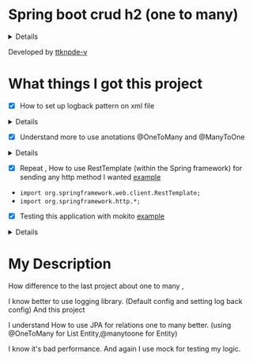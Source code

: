 # Spring boot crud h2 (one to many)
<details>
  
  - Testing with mockito 
  - Using logback for debug
  - Using Jpa/hibernate 

</details>

Developed by [ttknpde-v](https://github.com/ttknpde-v)



# What things I got this project
- [x] How to set up logback pattern on xml file
<details>
  
```xml
  <?xml version="1.0" encoding="UTF-8"?>
  <configuration>
  
      <!-- Setting up log path and log file name -->
      <property name="LOG_PATH" value="B:/sp-log/" />
      <property name="LOG_FILE_NAME" value="one-to-many-h2" />
  
      <!-- Setting up logging pattern for console logging
           We can set color text logging !
           like
                                  (color follow the level)       (yellow)
           2023-10-28 09:15:57,510        INFO            [http-nio-8080-exec-1] : Completed initialization in 2 ms
      -->
      <appender name="ConsoleOutput"
                class="ch.qos.logback.core.ConsoleAppender">
          <layout class="ch.qos.logback.classic.PatternLayout">
              <Pattern>
                  %white(%d{ISO8601}) %highlight(%-5level) [%yellow(%t)] : %msg%n%throwable
              </Pattern>
          </layout>
      </appender>
  
      <!-- Setting the filename and logging pattern for log file -->
      <appender name="LogFile"
                class="ch.qos.logback.core.rolling.RollingFileAppender">
          <file>${LOG_PATH}/${LOG_FILE_NAME}.log</file>
          <encoder
                  class="ch.qos.logback.classic.encoder.PatternLayoutEncoder">
              <Pattern>%d{yyyy-MM-dd HH:mm:ss} [%thread] %-5level : %msg%n
              </Pattern>
          </encoder>
  
          <!-- Setting up a rolling policy with rolling done
                daily and when file size is 10MB-->
          <rollingPolicy
                  class="ch.qos.logback.core.rolling.TimeBasedRollingPolicy">
              <fileNamePattern>${LOG_PATH}/archived/${LOG_FILE_NAME}-%d{yyyy-MM-dd}.%i.log
              </fileNamePattern>
              <timeBasedFileNamingAndTriggeringPolicy
                      class="ch.qos.logback.core.rolling.SizeAndTimeBasedFNATP">
                  <maxFileSize>10MB</maxFileSize>
              </timeBasedFileNamingAndTriggeringPolicy>
          </rollingPolicy>
      </appender>
  
      <!-- Logging at INFO level -->
      <root level="info">
          <appender-ref ref="LogFile" />
          <appender-ref ref="ConsoleOutput" />
      </root>
  
      <!-- Logging at TRACE level -->
      <logger name="com.log" level="trace" additivity="false">
          <appender-ref ref="LogFile" />
          <appender-ref ref="ConsoleOutput" />
      </logger>
  
  </configuration>
  ```

  `example inside this project`

  ```java
  package com.ttknpdev.springbootonetomanyh2.log;
  import com.ttknpdev.springbootonetomanyh2.command.CommandClient;
  import com.ttknpdev.springbootonetomanyh2.dao.many.AddressDao;
  import org.slf4j.Logger;
  import org.slf4j.LoggerFactory;
  public interface Logging {
    Logger addressDao = LoggerFactory.getLogger(AddressDao.class);
    Logger commandClient = LoggerFactory.getLogger(CommandClient.class);
  }
  ```

</details>

- [x] Understand more to use anotations @OneToMany and @ManyToOne
<details>
  
 `this example's inside entity Employee`
  
```java
    @OneToMany(cascade = CascadeType.ALL) 
    @JoinColumn(name = "eid")
    private List<Address> addresses;
    /*
    {
        "eid":"E001",
        "fullname":"Peter Parker",
        "age":23,
        "salary":25000.0,
        "addresses":[ // json array
           {
              "aid":"A001",
              "city":"Bangkok",
              "country":"Thailand",
              "details":"123 soi.1/3 ABC Village"
           },
           {
              "aid":"A002",
              "city":"Bangkok",
              "country":"Thailand",
              "details":"122 soi.1/3 ABC Village"
           }
        ]
     }
    */
```

   `this example's inside entity Address`
   
```java
    @ManyToOne(fetch = FetchType.LAZY)
    @JoinColumn(name = "eid")
    @JsonIgnore
    private Employee employee;
 ```
   
</details>

- [x] Repeat , How to use RestTemplate (within the Spring framework) for sending any http method I wanted   [example](https://github.com/ttknpde-v/spring-boot-jpa-hibernate-crud-h2-one-to-many-and-mockito-and-logback-configuration/blob/main/src/main/java/com/ttknpdev/springbootonetomanyh2/command/CommandClient.java)
- `import org.springframework.web.client.RestTemplate;`
- `import org.springframework.http.*;`

  
- [x] Testing this application with mokito [example](https://github.com/ttknpde-v/spring-boot-jpa-hibernate-crud-h2-one-to-many-and-mockito-and-logback-configuration/blob/main/src/test/java/com/ttknpdev/springbootonetomanyh2/MyBusinessLogic.java)
<details>
  
  `these are dependency for using mockito`

```xml
   <dependency>
     <groupId>org.junit.jupiter</groupId>
     <artifactId>junit-jupiter-api</artifactId>
     <version>5.8.1</version>
     <scope>test</scope>
   </dependency>
   <dependency>
     <groupId>org.junit.jupiter</groupId>
     <artifactId>junit-jupiter-engine</artifactId>
     <version>5.8.1</version>
     <scope>test</scope>
   </dependency>
```
  
</details>

# My Description

How difference to the last project about one to many , 

I know better to use logging library. (Default config and setting log back config) And this project 

I understand How to use JPA for relations one to many better. (using @OneToMany for List Entity,@manytoone for Entity)

I know it's bad performance. And again I use mock for testing my logic.
